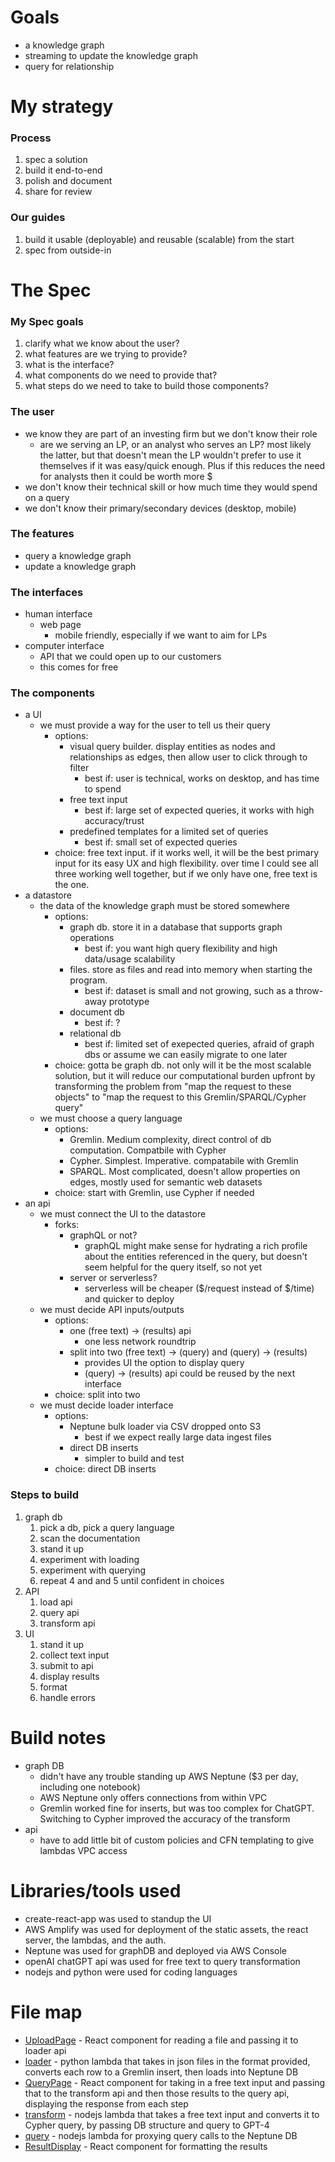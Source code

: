 # Goals
* a knowledge graph
* streaming to update the knowledge graph 
* query for relationship


# My strategy 
### Process
1. spec a solution
2. build it end-to-end
3. polish and document
4. share for review 

### Our guides
1. build it usable (deployable) and reusable (scalable) from the start
2. spec from outside-in 


# The Spec
### My Spec goals
1. clarify what we know about the user?
2. what features are we trying to provide?
3. what is the interface?
4. what components do we need to provide that? 
5. what steps do we need to take to build those components?

### The user
- we know they are part of an investing firm but we don't know their role
    - are we serving an LP, or an analyst who serves an LP? most likely the latter, but that doesn't mean the LP wouldn't prefer to use it themselves if it was easy/quick enough. Plus if this reduces the need for analysts then it could be worth more $ 
- we don't know their technical skill or how much time they would spend on a query 
- we don't know their primary/secondary devices (desktop, mobile)

### The features
- query a knowledge graph
- update a knowledge graph 

### The interfaces
- human interface
    - web page 
        - mobile friendly, especially if we want to aim for LPs
- computer interface 
    - API that we could open up to our customers 
    - this comes for free

### The components
- a UI
    - we must provide a way for the user to tell us their query 
        - options:
            - visual query builder. display entities as nodes and relationships as edges, then allow user to click through to filter 
                - best if: user is technical, works on desktop, and has time to spend 
            - free text input 
                - best if: large set of expected queries, it works with high accuracy/trust
            - predefined templates for a limited set of queries
                - best if: small set of expected queries
        - choice: free text input. if it works well, it will be the best primary input for its easy UX and high flexibility. over time I could see all three working well together, but if we only have one, free text is the one. 
- a datastore
    - the data of the knowledge graph must be stored somewhere
        - options:
            - graph db. store it in a database that supports graph operations 
                - best if: you want high query flexibility and high data/usage scalability
            - files. store as files and read into memory when starting the program. 
                - best if: dataset is small and not growing, such as a throw-away prototype 
            - document db
                - best if: ?
            - relational db
                - best if: limited set of exepected queries, afraid of graph dbs or assume we can easily migrate to one later
        - choice: gotta be graph db. not only will it be the most scalable solution, but it will reduce our computational burden upfront by transforming the problem from "map the request to these objects" to "map the request to this Gremlin/SPARQL/Cypher query" 
    - we must choose a query language
        - options:
            - Gremlin. Medium complexity, direct control of db computation. Compatbile with Cypher
            - Cypher. Simplest. Imperative. compatabile with Gremlin
            - SPARQL. Most complicated, doesn't allow properties on edges, mostly used for semantic web datasets
        - choice: start with Gremlin, use Cypher if needed
- an api
    - we must connect the UI to the datastore
        - forks:
            - graphQL or not? 
                - graphQL might make sense for hydrating a rich profile about the entities referenced in the query, but doesn't seem helpful for the query itself, so not yet
            - server or serverless?
                - serverless will be cheaper ($/request instead of $/time) and quicker to deploy 
    - we must decide API inputs/outputs
        - options:
            - one (free text) -> (results) api
                - one less network roundtrip
            - split into two (free text) -> (query) and (query) -> (results)
                - provides UI the option to display query
                - (query) -> (results) api could be reused by the next interface
        - choice: split into two
    - we must decide loader interface
        - options:
            - Neptune bulk loader via CSV dropped onto S3
                - best if we expect really large data ingest files
            - direct DB inserts
                - simpler to build and test 
        - choice: direct DB inserts

### Steps to build
1. graph db
    1. pick a db, pick a query language
    2. scan the documentation
    3. stand it up
    4. experiment with loading 
    5. experiment with querying
    6. repeat 4 and and 5 until confident in choices
2. API
    1. load api
    2. query api 
    3. transform api 
3. UI
    1. stand it up
    2. collect text input
    3. submit to api 
    4. display results
    5. format
    6. handle errors


# Build notes
- graph DB
    - didn't have any trouble standing up AWS Neptune ($3 per day, including one notebook)
    - AWS Neptune only offers connections from within VPC
    - Gremlin worked fine for inserts, but was too complex for ChatGPT. Switching to Cypher improved the accuracy of the transform
- api
    - have to add little bit of custom policies and CFN templating to give lambdas VPC access

# Libraries/tools used
- create-react-app was used to standup the UI
- AWS Amplify was used for deployment of the static assets, the react server, the lambdas, and the auth. 
- Neptune was used for graphDB and deployed via AWS Console
- openAI chatGPT api was used for free text to query transformation
- nodejs and python were used for coding languages

# File map
- [UploadPage](src/components/UploadPage.js) - React component for reading a file and passing it to loader api 
- [loader](amplify/backend/function/etl/src/index.py) - python lambda that takes in json files in the format provided, converts each row to a Gremlin insert, then loads into Neptune DB
- [QueryPage](src/components/QueryPage.js) - React component for taking in a free text input and passing that to the transform api and then those results to the query api, displaying the response from each step
- [transform](amplify/backend/function/openai/src/app.js) - nodejs lambda that takes a free text input and converts it to Cypher query, by passing DB structure and query to GPT-4
- [query](amplify/backend/function/graphAPI/src/app.js) - nodejs lambda for proxying query calls to the Neptune DB
- [ResultDisplay](src/components/ResultDisplay.js) - React component for formatting the results
